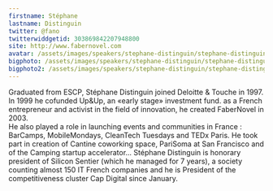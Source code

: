 ```yaml
---
firstname: Stéphane 
lastname: Distinguin
twitter: @fano
twitterwiddgetid: 303869842207948800
site: http://www.fabernovel.com
avatar: /assets/images/speakers/stephane-distinguin/stephane-distinguin1.png
bigphoto: /assets/images/speakers/stephane-distinguin/stephane-distinguin2.png
bigphoto2: /assets/images/speakers/stephane-distinguin/stephane-distinguin3.png
---
```


Graduated from ESCP, Stéphane Distinguin joined Deloitte & Touche in 1997. In 1999 he cofunded Up&Up, an «early stage» investment fund. as a French entrepreneur and activist in the field of innovation, he created FaberNovel in 2003.  
He also played a role in launching events and communities in France :  BarCamps, MobileMondays, CleanTech Tuesdays and TEDx Paris. He took part in creation of Cantine coworking space, PariSoma at San Francisco and of the Camping  startup accelerator... 
Stéphane Distinguin is honorary president of Silicon Sentier (which he managed for 7 years), a society counting almost 150 IT French companies and he is President of the competitiveness cluster Cap Digital since January. 


